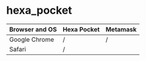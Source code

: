 # hexa_pocket


| Browser and OS | Hexa Pocket | Metamask |
|----------------|-------------|----------|
| Google Chrome  |     /       |    /     |
| Safari         |     /       |          |
